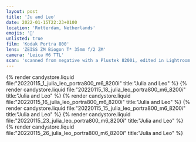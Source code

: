```yaml
---
layout: post
title: 'Ju and Leo'
date: 2022-01-15T22:23+0100
location: 'Rotterdam, Netherlands'
emojis: '🔞'
unlisted: true
film: 'Kodak Portra 800'
lens: 'ZEISS ZM Biogon T* 35mm f/2 ZM'
camera: 'Leica M6 TTL'
scan: 'scanned from negative with a Plustek 8200i, edited in Lightroom'
---
```


{% render candystore.liquid file:"20220115_1_julia_leo_portra800_m6_8200i" title:"Julia and Leo" %}
{% render candystore.liquid file:"20220115_18_julia_leo_portra800_m6_8200i" title:"Julia and Leo" %}
{% render candystore.liquid file:"20220115_16_julia_leo_portra800_m6_8200i" title:"Julia and Leo" %}
{% render candystore.liquid file:"20220115_15_julia_leo_portra800_m6_8200i" title:"Julia and Leo" %}
{% render candystore.liquid file:"20220115_23_julia_leo_portra800_m6_8200i" title:"Julia and Leo" %}
{% render candystore.liquid file:"20220115_26_julia_leo_portra800_m6_8200i" title:"Julia and Leo" %}